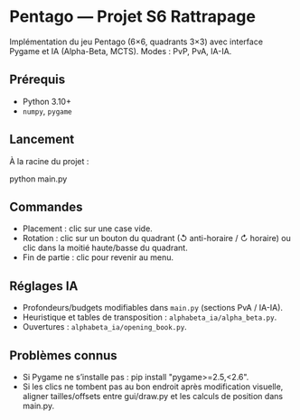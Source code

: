 # Pentago — Projet S6 Rattrapage

Implémentation du jeu Pentago (6×6, quadrants 3×3) avec interface Pygame et IA (Alpha-Beta, MCTS). Modes : PvP, PvA, IA-IA.

## Prérequis

* Python 3.10+
* `numpy`, `pygame`

## Lancement

À la racine du projet :

python main.py

## Commandes

* Placement : clic sur une case vide.
* Rotation : clic sur un bouton du quadrant (↺ anti-horaire / ↻ horaire) ou clic dans la moitié haute/basse du quadrant.
* Fin de partie : clic pour revenir au menu.

## Réglages IA

* Profondeurs/budgets modifiables dans `main.py` (sections PvA / IA-IA).
* Heuristique et tables de transposition : `alphabeta_ia/alpha_beta.py`.
* Ouvertures : `alphabeta_ia/opening_book.py`.

## Problèmes connus

* Si Pygame ne s’installe pas : pip install "pygame>=2.5,<2.6".
* Si les clics ne tombent pas au bon endroit après modification visuelle, aligner tailles/offsets entre gui/draw.py et les calculs de position dans main.py.
